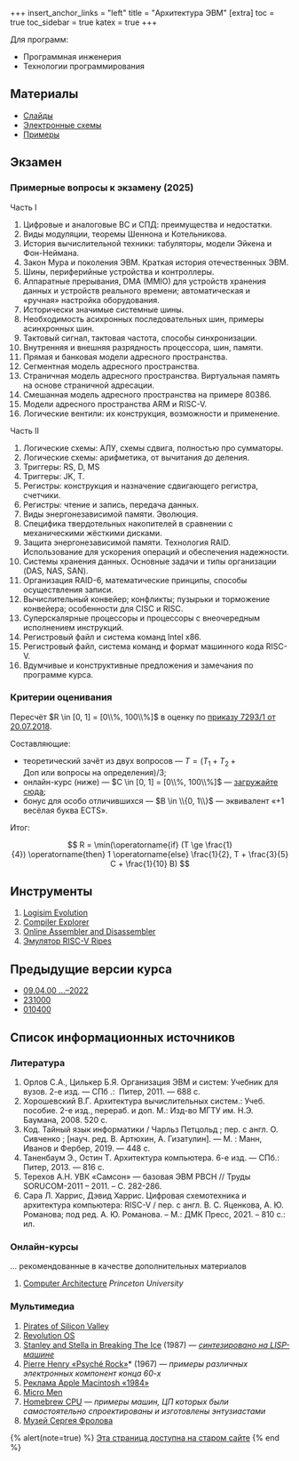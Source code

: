 +++
insert_anchor_links = "left"
title = "Архитектура ЭВМ"
[extra]
toc = true
toc_sidebar = true
katex = true
+++

Для программ:
- Программная инженерия
- Технологии программирования

## Материалы

- [Слайды](https://github.com/dluciv/Computer_Architecture-SPbU-CB.5080/tree/main/slides)
- [Электронные схемы](https://github.com/dluciv/Computer_Architecture-SPbU-CB.5080/tree/main/circuits)
- [Примеры](https://github.com/dluciv/Computer_Architecture-SPbU-CB.5080/tree/main/examples)

<!--
- [Чатик VK Teams](https://myteam.mail.ru/profile/AoLJ35xESHCRJgy_pg0)
- [Табличка с успехами](https://disk.yandex.ru/i/E0ZKv8xnE_3yRg)
-->

## Экзамен

### Примерные вопросы к экзамену (2025)

Часть I

1.  Цифровые и аналоговые ВС и СПД: преимущества и недостатки.
2.  Виды модуляции, теоремы Шеннона и Котельникова.
3.  История вычислительной техники: табуляторы, модели Эйкена и
    Фон-Неймана.
4.  Закон Мура и поколения ЭВМ. Краткая история отечественных ЭВМ.
5.  Шины, периферийные устройства и контроллеры.
6.  Аппаратные прерывания, DMA (MMIO) для устройств хранения данных и
    устройств реального времени; автоматическая и «ручная» настройка
    оборудования.
7.  Исторически значимые системные шины.
8.  Необходимость асихронных последовательных шин, примеры асинхронных
    шин.
9.  Тактовый сигнал, тактовая частота, способы синхронизации.
10. Внутренняя и внешняя разрядность процессора, шин, памяти.
11. Прямая и банковая модели адресного пространства.
12. Сегментная модель адресного пространства.
13. Страничная модель адресного пространства. Виртуальная память на
    основе страничной адресации.
14. Cмешанная модель адресного пространства на примере 80386.
15. Модели адресного пространства ARM и RISC-V.
16. Логические вентили: их конструкция, возможности и применение.

Часть II

1.  Логические схемы: АЛУ, схемы сдвига, полностью про сумматоры.
2.  Логические схемы: арифметика, от вычитания до деления.
3.  Триггеры: RS, D, MS
4.  Триггеры: JK, T.
5.  Регистры: конструкция и назначение сдвигающего регистра, счетчики.
6.  Регистры: чтение и запись, передача данных.
7.  Виды энергонезависимой памяти. Эволюция.
8.  Специфика твердотельных накопителей в сравнении с механическими
    жёсткими дисками.
9.  Защита энергонезависимой памяти. Технология RAID. Использование для
    ускорения операций и обеспечения надежности.
10. Системы хранения данных. Основные задачи и типы организации (DAS,
    NAS, SAN).
11. Организация RAID-6, математические принципы, способы осуществления
    записи.
12. Вычислительный конвейер; конфликты; пузырьки и торможение конвейера;
    особенности для CISC и RISC.
13. Суперскалярные процессоры и процессоры с внеочередным исполнением
    инструкций.
14. Регистровый файл и система команд Intel x86.
15. Регистровый файл, система команд и формат машинного кода RISC-V.
16. Вдумчивые и конструктивные предложения и замечания по программе
    курса.

### Критерии оценивания

Пересчёт $R \in [0, 1] = [0\\%, 100\\%]$ в оценку по [приказу 7293/1 от 20.07.2018](https://spbu.ru/openuniversity/documents/o-primenenii-sistemy-ocenivaniya-v-sootvetstvii-s-trebovaniyami-ects).

Составляющие:

* теоретический зачёт из двух вопросов — $T=(T_1+T_2+\mathrm{Доп~или~вопросы~на~определения})/3$;
* онлайн-курс (ниже) — $C \in [0, 1] = [0\\%, 100\\%]$ — [загружайте сюда](https://hwproj.ru/courses/50043);
* бонус для особо отличившихся — $B \in \\{0, 1\\}$ — эквивалент «+1 весёлая буква ECTS».

Итог:

$$ R = \min(\operatorname{if} (T \ge \frac{1}{4}) \operatorname{then} 1 \operatorname{else} \frac{1}{2}, T + \frac{3}{5} C + \frac{1}{10} B) $$

## Инструменты

1.  [Logisim Evolution](https://github.com/reds-heig/logisim-evolution)
2.  [Compiler Explorer](https://godbolt.org/)
3.  [Online Assembler and Disassembler](http://shell-storm.org/online/Online-Assembler-and-Disassembler/)
4.  [Эмулятор RISC-V Ripes](http://ripes.me/Ripes/)

## Предыдущие версии курса

- [09.04.00 \...–2022](https://sites.google.com/view/edu2018-dluciv-name/archive/2021-2022/2021-22-архитектура-вычислительных-систем?authuser=0)
- [231000](https://sites.google.com/view/edu2018-dluciv-name/archive/before/архитектура-вычислительных-систем-231000б?authuser=0)
- [010400](https://sites.google.com/view/edu2018-dluciv-name/archive/before/architecture-cs220-010400?authuser=0)

## Список информационных источников

### Литература

1.  Орлов С.А., Цилькер Б.Я. Организация ЭВМ и систем: Учебник для
    вузов. 2-е изд. — СПб .:  Питер, 2011. — 688 с.
2.  Хорошевский В.Г. Архитектура вычислительных систем.: Учеб.
    пособие. 2-e изд., перераб. и доп. M.: Изд-во МГТУ им. H.Э.
    Баумана, 2008. 520 c.
3.  Код. Тайный язык информатики / Чарльз Петцольд ; пер. с англ. О. Сивченко ; [науч.
    ред. В. Артюхин, А. Гизатулин]. — М. : Манн, Иванов и Фербер, 2019. — 448 с.
4.  Таненбаум Э., Остин Т. Архитектура компьютера. 6-е изд. — СПб.:
    Питер, 2013. — 816 с.
5.  Терехов А.Н. УВК «Самсон» — базовая ЭВМ РВСН // Труды
    SORUCOM-2011 – 2011. – С. 282-286.
6.  Сара Л. Харрис, Дэвид Харрис. Цифровая схемотехника и архитектура
    компьютера: RISC-V / пер. с англ. В. С. Яценкова, А. Ю. Романова;
    под ред. А. Ю. Романова. – М.: ДМК Пресс, 2021. – 810 с.: ил.

### Онлайн-курсы

... рекомендованные в качестве дополнительных материалов

1.  [Computer Architecture](https://en.coursera.org/learn/comparch) *Princeton University*

### Мультимедиа

1.  [Pirates of Silicon Valley](http://en.wikipedia.org/wiki/Pirates_of_the_Silicon_Valley)
2.  [Revolution OS](http://en.wikipedia.org/wiki/Revolution_os)
3.  [Stanley and Stella in Breaking The Ice](https://youtu.be/3bTqWsVqyzE) (1987)
    — *[синтезировано на LISP-машине](http://en.wikipedia.org/wiki/Stanley_and_Stella_in:_Breaking_the_Ice)*
4.  [Pierre Henry «Psyché Rock»](http://www.youtube.com/watch?v=AOqfWj0HqNE&feature=related)* (1967)
    — *примеры различных электронных компонент конца 60-х*
5.  [Реклама Apple Macintosh «1984»](http://www.youtube.com/watch?v=OYecfV3ubP8)
6.  [Micro Men](http://en.wikipedia.org/wiki/Micro_Men)
7.  [Homebrew CPU](http://www.homebrewcpu.com/) — *примеры машин,
    ЦП которых были самостоятельно спроектированы и изготовлены
    энтузиастами*
8.  [Музей Сергея Фролова](http://www.leningrad.su/museum/)


{% alert(note=true) %}
[Эта страница доступна на старом сайте](https://sites.google.com/view/edu2018-dluciv-name/Home/architecture?utm_source=edu.dluciv.name&utm_campaign=dluciv.name_domain)
{% end %}
